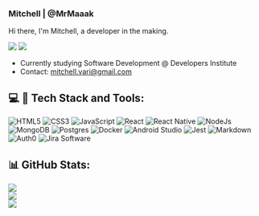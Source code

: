 ### Mitchell | @MrMaaak
Hi there, I'm Mitchell, a developer in the making.

[<img src="https://img.shields.io/badge/linkedin%20-%230077B5.svg?&style=for-the-badge&logo=linkedin&logoColor=white"/>](https://www.linkedin.com/in/mitchell-vari/)
[<img src="https://img.shields.io/badge/-Code%20Wars-B1361E?logo=codewars&logoColor=white&style=for-the-badge"/>](https://www.codewars.com/users/MrMaaak)

- Currently studying Software Development @ Developers Institute
- Contact: mitchell.vari@gmail.com

## 💻 :hammer: Tech Stack and Tools:

![HTML5](https://img.shields.io/badge/html5-%23E34F26.svg?style=for-the-badge&logo=html5&logoColor=white) 
![CSS3](https://img.shields.io/badge/css3-blue.svg?style=for-the-badge&logo=css3&logoColor=white) 
![JavaScript](https://img.shields.io/badge/javascript-%23323330.svg?style=for-the-badge&logo=javascript&logoColor=%23F7DF1E) 
![React](https://img.shields.io/badge/react-%2320232a.svg?style=for-the-badge&logo=react&logoColor=%2361DAFB) 
![React Native](https://img.shields.io/badge/react_native%20-%2320232a.svg?&style=for-the-badge&logo=react&logoColor=%2361DAFB) 
![NodeJs](https://img.shields.io/badge/node.js%20-%2343853D.svg?&style=for-the-badge&logo=node.js&logoColor=white) 
![MongoDB](https://img.shields.io/badge/MongoDB-%234ea94b.svg?style=for-the-badge&logo=mongodb&logoColor=white) 
![Postgres](https://img.shields.io/badge/postgres-%23316192.svg?style=for-the-badge&logo=postgresql&logoColor=white) 
![Docker](https://img.shields.io/badge/docker%20-%230db7ed.svg?&style=for-the-badge&logo=docker&logoColor=white) 
![Android Studio](https://img.shields.io/badge/-Android%20Studio-3DDC84?logo=androidstudio&logoColor=white&style=for-the-badge) 
![Jest](https://img.shields.io/badge/-Jest-C21325?logo=Jest&logoColor=white&style=for-the-badge) 
![Markdown](https://img.shields.io/badge/markdown-%23000000.svg?style=for-the-badge&logo=markdown&logoColor=white) 
![Auth0](https://img.shields.io/badge/-Auth0-EB5424?logo=Auth0&logoColor=white&style=for-the-badge) 
![Jira Software](https://img.shields.io/badge/-Jira%20Software-0052CC?logo=jirasoftware&logoColor=white&style=for-the-badge)

## 📊 GitHub Stats:
![](https://github-readme-stats.vercel.app/api?username=MrMaaak&theme=dark&hide_border=false&include_all_commits=false&count_private=false)<br/>
![](https://github-readme-streak-stats.herokuapp.com/?user=MrMaaak&theme=dark&hide_border=false)<br/>
![](https://github-readme-stats.vercel.app/api/top-langs/?username=MrMaaak&theme=dark&hide_border=false&include_all_commits=false&count_private=false&layout=compact)



